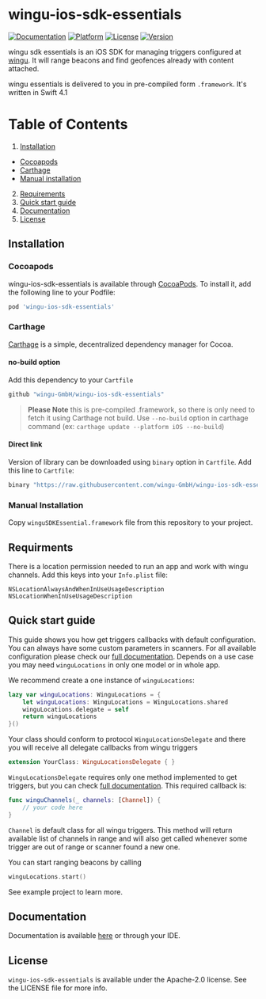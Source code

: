 # wingu-ios-sdk-essentials

[![Documentation](https://wingu-gmbh.github.io/wingu-ios-sdk-essentials/badge.svg)](https://wingu-gmbh.github.io/wingu-ios-sdk-essentials/)
[![Platform](https://img.shields.io/cocoapods/p/wingu-ios-sdk-essentials.svg?style=flat)](http://cocoapods.org/pods/wingu-ios-sdk-essentials)
[![License](https://img.shields.io/cocoapods/l/wingu-ios-sdk-essentials.svg?style=flat)](http://cocoapods.org/pods/wingu-ios-sdk-essentials)
[![Version](https://img.shields.io/cocoapods/v/wingu-ios-sdk-essentials.svg?style=flat)](http://cocoapods.org/pods/wingu-ios-sdk-essentials)


wingu sdk essentials is an iOS SDK for managing triggers configured at [wingu](https://wingu.de). It will range beacons and find geofences already with content attached. 

wingu essentials is delivered to you in pre-compiled form `.framework`. It's written in Swift 4.1 


# Table of Contents
1. [Installation](#installation)
 * [Cocoapods](#cocoapods)
 * [Carthage](#carthage)
 * [Manual installation](#manual_installation)
2. [Requirements](#requirements)
3. [Quick start guide](#quick_start)
4. [Documentation](#full_documentation)
5. [License](#license)

<a name="installation"></a>
## Installation

<a name="cocoapods"></a>
### Cocoapods
wingu-ios-sdk-essentials is available through [CocoaPods](http://cocoapods.org). To install
it, add the following line to your Podfile:

```ruby
pod 'wingu-ios-sdk-essentials'
```
<a name="carthage"></a>
### Carthage

[Carthage](https://github.com/Carthage/Carthage) is a simple, decentralized dependency manager for Cocoa. 

#### no-build option

Add this dependency to your `Cartfile`

```ruby
github "wingu-GmbH/wingu-ios-sdk-essentials"
```

> **Please Note** this is pre-compiled .framework, so there is only need to fetch it using Carthage not build. Use `--no-build` option in carthage command (ex:  `carthage update --platform iOS --no-build`)

#### Direct link

Version of library can be downloaded using `binary` option in `Cartfile`. Add this line to `Cartfile`:

```ruby
binary "https://raw.githubusercontent.com/wingu-GmbH/wingu-ios-sdk-essentials/master/wingu-ios-sdk-essentials.json"
```
<a name="manual_installation"></a>
### Manual Installation

Copy `winguSDKEssential.framework` file from this repository to your project.

<a name="requirements"></a>
## Requirments

There is a location permission needed to run an app and work with wingu channels. Add this keys into your `Info.plist` file:

```
NSLocationAlwaysAndWhenInUseUsageDescription
NSLocationWhenInUseUsageDescription
```

<a name="quick_start"></a>
## Quick start guide

This guide shows you how get triggers callbacks with default configuration. You can always have some custom parameters in scanners. For all available configuration please check our [full documentation](#full_documentation). Depends on a use case you may need `winguLocations` in only one model or in whole app.

We recommend create a one instance of `winguLocations`:

```swift
lazy var winguLocations: WinguLocations = {
    let winguLocations: WinguLocations = WinguLocations.shared
    winguLocations.delegate = self
    return winguLocations
}()
```

Your class should conform to protocol `WinguLocationsDelegate` and there you will receive all delegate callbacks from wingu triggers 
```swift
extension YourClass: WinguLocationsDelegate { }
```

`WinguLocationsDelegate` requires only one method implemented to get triggers, but you can check [full documentation](#full_documentation). This required callback is:

```swift
func winguChannels(_ channels: [Channel]) {
    // your code here
}
```


`Channel` is default class for all wingu triggers. This method will return available list of channels in range and will also get called whenever some trigger are out of range or scanner found a new one.

You can start ranging beacons by calling

```swift
winguLocations.start()
```

See example project to learn more.

<a name="full_documentation"></a>
## Documentation

Documentation is available [here](https://wingu-gmbh.github.io/wingu-ios-sdk-essentials/) or through your IDE.

<a name="license"></a>
## License

`wingu-ios-sdk-essentials` is available under the Apache-2.0 license. See the LICENSE file for more info.
